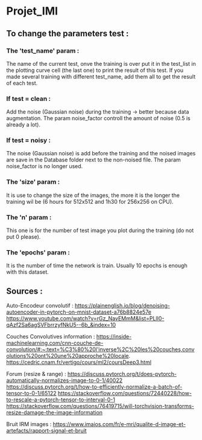 # Projet_IMI

## To change the parameters test :

### The 'test_name' param :
The name of the current test, onve the training is over put it in the test_list in the plotting curve cell (the last one) to print the result of this test. If you made several training with different test_name, add them all to get the result of each test.

### If test = clean :
Add the noise (Gaussian noise) during the training -> better because data augmentation.
The param noise_factor controll the amount of noise (0.5 is already a lot).

### If test = noisy :
The noise (Gaussian noise) is add before the training and the noised images are save in the Database folder next to the non-noised file.
The param noise_factor is no longer used.

### The 'size' param :
It is use to change the size of the images, the more it is the longer the training wil be (6 hours for 512x512 and 1h30 for 256x256 on CPU).

### The 'n' param :
This one is for the number of test image you plot during the training (do not put 0 please).

### The 'epochs' param :
It is the number of time the network is train. Usually 10 epochs is enough with this dataset.

## Sources :

Auto-Encodeur convolutif :
https://plainenglish.io/blog/denoising-autoencoder-in-pytorch-on-mnist-dataset-a76b8824e57e
https://www.youtube.com/watch?v=rGz_NavEMmM&list=PLlI0-qAzf2Sa6agSVFbrrzyfNkU5--6b_&index=10

Couches Convolutives information :
https://inside-machinelearning.com/cnn-couche-de-convolution/#:~:text=%C3%80%20l'inverse%2C%20les%20couches,convolutions%20ont%20une%20approche%20locale.
https://cedric.cnam.fr/vertigo/cours/ml2/coursDeep3.html

Forum (resize & range) :
https://discuss.pytorch.org/t/does-pytorch-automatically-normalizes-image-to-0-1/40022
https://discuss.pytorch.org/t/how-to-efficiently-normalize-a-batch-of-tensor-to-0-1/65122
https://stackoverflow.com/questions/72440228/how-to-rescale-a-pytorch-tensor-to-interval-0-1
https://stackoverflow.com/questions/76419715/will-torchvision-transforms-resize-damage-the-image-information

Bruit IRM images :
https://www.imaios.com/fr/e-mri/qualite-d-image-et-artefacts/rapport-signal-et-bruit